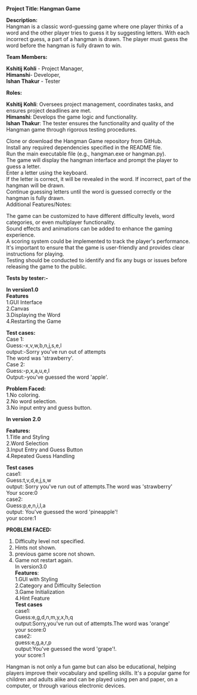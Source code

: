 **Project Title: Hangman Game<br />**

**Description:<br />**
Hangman is a classic word-guessing game where one player thinks of a word and the other player tries to guess it by suggesting letters. With each incorrect guess, a part of a hangman is drawn. The player must guess the word before the hangman is fully drawn to win.<br /> 

**Team Members:<br />** 

**Kshitij Kohli** - Project Manager,<br /> 
**Himanshi**- Developer,<br /> 
**Ishan Thakur** - Tester<br /> 

**Roles:** <br />

**Kshitij Kohli**: Oversees project management, coordinates tasks, and ensures project deadlines are met.<br /> 
**Himanshi**: Develops the game logic and functionality.<br /> 
**Ishan Thakur**: The tester ensures the functionality and quality of the Hangman game through rigorous testing procedures.<br /> 

Clone or download the Hangman Game repository from GitHub.<br /> 
Install any required dependencies specified in the README file.<br /> 
Run the main executable file (e.g., hangman.exe or hangman.py).<br /> 
The game will display the hangman interface and prompt the player to guess a letter.<br /> 
Enter a letter using the keyboard.<br /> 
If the letter is correct, it will be revealed in the word. If incorrect, part of the hangman will be drawn.<br /> 
Continue guessing letters until the word is guessed correctly or the hangman is fully drawn.<br /> 
Additional Features/Notes:<br /> 

The game can be customized to have different difficulty levels, word categories, or even multiplayer functionality.<br /> 
Sound effects and animations can be added to enhance the gaming experience.<br /> 
A scoring system could be implemented to track the player's performance.<br /> 
It's important to ensure that the game is user-friendly and provides clear instructions for playing.<br /> 
Testing should be conducted to identify and fix any bugs or issues before releasing the game to the public. <br /> 


**Tests by tester:-** <br /> 

**In version1.0** <br /> 
**Features**<br /> 
1.GUI Interface<br /> 
2.Canvas<br /> 
3.Displaying the Word <br /> 
4.Restarting the Game<br />

**Test cases:** <br /> 
Case 1:<br /> 
Guess:-x,v,w,b,n,j,s,e,l<br /> 
output:-Sorry you've run out of attempts<br /> 
       The word was 'strawberry'.<br /> 
Case 2:<br /> 
Guess:-p,x,a,u,e,l<br /> 
Output:-you've guessed the word 'apple'.<br /> 

**Problem Faced:** <br /> 
1.No coloring.<br /> 
2.No word selection.<br /> 
3.No input entry and guess button.<br /> 


**In version 2.0** <br />

**Features:** <br />
1.Title and Styling<br />
2.Word Selection<br />
3.Input Entry and Guess Button<br />
4.Repeated Guess Handling<br />

**Test cases** <br />
case1:<br />
Guess:t,v,d,e,j,s,w<br />
output: Sorry you've run out of attempts.The word was 'strawberry'<br />
Your score:0<br />
case2:<br />
Guess:p,e,n,i,l,a<br />
output: You've guessed the word 'pineapple'!<br />
your score:1<br />   


**PROBLEM FACED:** <br /> 
1. Difficulty level not specified.<br /> 
2. Hints not shown.<br /> 
3. previous game score not shown.<br />
4. Game not restart again.<br />
In version3.0<br />
**Features**:<br />
1.GUI with Styling<br />
2.Category and Difficulty Selection<br />
3.Game Initialization<br />
4.Hint Feature<br />
**Test cases**<br />
case1:<br />
Guess:e,g,d,n,m,y,x,h,q<br />
output:Sorry,you've run out of attempts.The word was 'orange'<br />
your score:0<br />
case2:<br />
guess:e,g,a,r,p<br />
output:You've guessed the word 'grape'!.<br />
your score:1<br />
   






 

Hangman is not only a fun game but can also be educational, helping players improve their vocabulary and spelling skills. It's a popular game for children and adults alike and can be played using pen and paper, on a computer, or through various electronic devices.<br /> 



